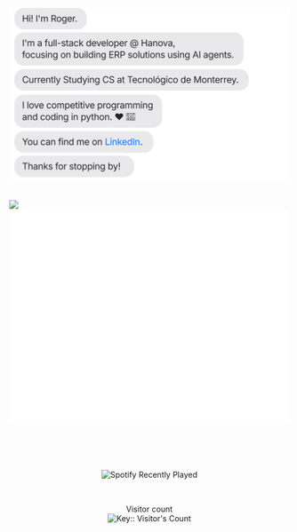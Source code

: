 [![](https://raw.githubusercontent.com/rogervdo/rogervdo/main/roger.svg)](https://www.linkedin.com/in/rogeliojesus/)
<br><br>

<img src="https://trophygh.kolioaris.xyz/?username=rogervdo&theme=onedark&row=1&rank=-C&no-frame=true&no-bg=true&margin-w=2;"/>
<img src="https://raw.githubusercontent.com/rogervdo/rogervdo/main/github-metrics.svg"/>

<br><br><br>
<p align="center">
  <img src="https://spotify-recently-played-readme.vercel.app/api?user=fhkzgsbyaqst7vrxl356jnyap&count=1" alt="Spotify Recently Played" />
</p>
<br>

<!-- <p align="center"> 
  <img src="https://i.pinimg.com/736x/62/dd/b8/62ddb85b6c37738ea5b5085aa49d0353.jpg" width="200" align="center" />
</p> -->



<p align="center"> 
  Visitor count<br>
  <img src="https://profile-counter.deno.dev/rogervdo/count.svg" alt="Key:: Visitor's Count" />
</p>

